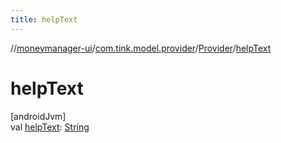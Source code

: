```yaml
---
title: helpText
---
```

//[moneymanager-ui](../../../index.html)/[com.tink.model.provider](../index.html)/[Provider](index.html)/[helpText](help-text.html)



# helpText



[androidJvm]\
val [helpText](help-text.html): [String](https://kotlinlang.org/api/latest/jvm/stdlib/kotlin/-string/index.html)




